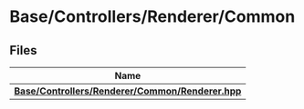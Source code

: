 # Base/Controllers/Renderer/Common



## Files

| Name           |
| -------------- |
| **[Base/Controllers/Renderer/Common/Renderer.hpp](Files/_renderer_8hpp.md#file-renderer.hpp)**  |

